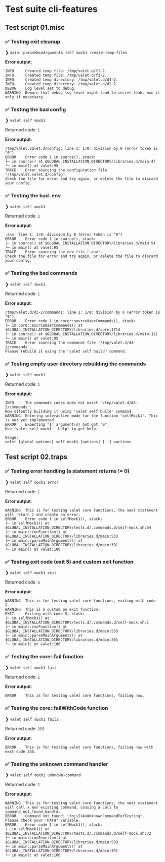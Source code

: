 # Test suite cli-features

## Test script 01.misc

### ✅ Testing exit cleanup

❯ `main::parseMainArguments self mock1 create-temp-files`

**Error output**:

```text
INFO     Created temp file: /tmp/valet.d/f1-2.
INFO     Created temp file: /tmp/valet.d/f2-2.
INFO     Created temp directory: /tmp/valet.d/d1-2.
INFO     Created temp directory: /tmp/valet.d/d2-2.
DEBUG    Log level set to debug.
WARNING  Beware that debug log level might lead to secret leak, use it only if necessary.
```

### ✅ Testing the bad config

❯ `valet self mock1`

Returned code: `1`

**Error output**:

```text
/tmp/valet.valet.d/config: line 1: 1/0: division by 0 (error token is "0")
ERROR    Error code 1 in source(), stack:
├─ in source() at $GLOBAL_INSTALLATION_DIRECTORY/libraries.d/main:47
└─ in main() at valet:95
TRACE    Error sourcing the configuration file ⌜/tmp/valet.valet.d/config⌝.
Check the file for error and try again, or delete the file to discard your config.
```

### ✅ Testing the bad .env

❯ `valet self mock1`

Returned code: `1`

**Error output**:

```text
.env: line 1: 1/0: division by 0 (error token is "0")
ERROR    Error code 1 in source(), stack:
├─ in source() at $GLOBAL_INSTALLATION_DIRECTORY/libraries.d/main:54
└─ in main() at valet:95
TRACE    Error sourcing the env file ⌜.env⌝.
Check the file for error and try again, or delete the file to discard your config.
```

### ✅ Testing the bad commands

❯ `valet self mock1`

Returned code: `1`

**Error output**:

```text
/tmp/valet.d/d3-2/commands: line 1: 1/0: division by 0 (error token is "0")
ERROR    Error code 1 in core::sourceUserCommands(), stack:
├─ in core::sourceUserCommands() at $GLOBAL_INSTALLATION_DIRECTORY/libraries.d/core:1714
├─ in source() at $GLOBAL_INSTALLATION_DIRECTORY/libraries.d/main:121
└─ in main() at valet:95
TRACE    Error sourcing the commands file ⌜/tmp/valet.d/d3-2/commands⌝.
Please rebuild it using the ⌜valet self build⌝ command.
```

### ✅ Testing empty user directory rebuilding the commands

❯ `valet self mock1`

Returned code: `1`

**Error output**:

```text
INFO     The commands index does not exist ⌜/tmp/valet.d/d3-2/commands⌝.
Now silently building it using ⌜valet self build⌝ command.
WARNING  Entering interactive mode for the function ⌜selfMock1⌝. This is not yet implemented.
ERROR    Expecting ⌜1⌝ argument(s) but got ⌜0⌝.
Use ⌜valet self mock1 --help⌝ to get help.

Usage:
valet [global options] self mock1 [options] [--] <action>
```

## Test script 02.traps

### ✅ Testing error handling (a statement returns != 0)

❯ `valet self mock1 error`

Returned code: `1`

**Error output**:

```text
WARNING  This is for testing valet core functions, the next statement will return 1 and create an error.
ERROR    Error code 1 in selfMock1(), stack:
├─ in selfMock1() at $GLOBAL_INSTALLATION_DIRECTORY/tests.d/.commands.d/self-mock.sh:54
├─ in main::runFunction() at $GLOBAL_INSTALLATION_DIRECTORY/libraries.d/main:533
├─ in main::parseMainArguments() at $GLOBAL_INSTALLATION_DIRECTORY/libraries.d/main:391
└─ in main() at valet:100
```

### ✅ Testing exit code (exit 5) and custom exit function

❯ `valet self mock1 exit`

Returned code: `5`

**Error output**:

```text
WARNING  This is for testing valet core functions, exiting with code 5.
WARNING  This is a custom on exit function.
EXIT     Exiting with code 5, stack:
├─ in selfMock1() at $GLOBAL_INSTALLATION_DIRECTORY/tests.d/.commands.d/self-mock.sh:1
├─ in main::runFunction() at $GLOBAL_INSTALLATION_DIRECTORY/libraries.d/main:533
├─ in main::parseMainArguments() at $GLOBAL_INSTALLATION_DIRECTORY/libraries.d/main:391
└─ in main() at valet:100
```

### ✅ Testing the core::fail function

❯ `valet self mock1 fail`

Returned code: `1`

**Error output**:

```text
ERROR    This is for testing valet core functions, failing now.
```

### ✅ Testing the core::failWithCode function

❯ `valet self mock1 fail2`

Returned code: `255`

**Error output**:

```text
ERROR    This is for testing valet core functions, failing now with exit code 255.
```

### ✅ Testing the unknown command handler

❯ `valet self mock1 unknown-command`

Returned code: `1`

**Error output**:

```text
WARNING  This is for testing valet core functions, the next statement will call a non existing command, causing a call to command_not_found_handle.
ERROR    Command not found: ⌜thisIsAnUnknownCommandForTesting⌝.
Please check your ⌜PATH⌝ variable.
ERROR    Error code 1 in selfMock1(), stack:
├─ in selfMock1() at $GLOBAL_INSTALLATION_DIRECTORY/tests.d/.commands.d/self-mock.sh:72
├─ in main::runFunction() at $GLOBAL_INSTALLATION_DIRECTORY/libraries.d/main:533
├─ in main::parseMainArguments() at $GLOBAL_INSTALLATION_DIRECTORY/libraries.d/main:391
└─ in main() at valet:100
```

